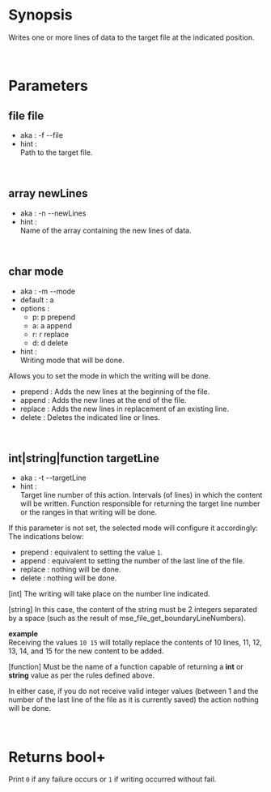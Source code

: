 # Synopsis

Writes one or more lines of data to the target file at the indicated position.



&nbsp;

# Parameters

## file file

- aka       : -f --file
- hint      :  
  Path to the target file.


&nbsp;

## array newLines

- aka       : -n --newLines
- hint      :  
  Name of the array containing the new lines of data.


&nbsp;

## char mode

- aka       : -m --mode
- default   : a
- options   :
  - p: p prepend
  - a: a append
  - r: r replace
  - d: d delete
- hint      :  
  Writing mode that will be done.

Allows you to set the mode in which the writing will be done.

- prepend : Adds the new lines at the beginning of the file.
- append  : Adds the new lines at the end of the file.
- replace : Adds the new lines in replacement of an existing line.
- delete  : Deletes the indicated line or lines.


&nbsp;

## int|string|function targetLine

- aka       : -t --targetLine
- hint      :  
  Target line number of this action.
  Intervals (of lines) in which the content will be written.
  Function responsible for returning the target line number or the ranges in 
  that writing will be done.

If this parameter is not set, the selected mode will configure it accordingly: 
The indications below:

- prepend : equivalent to setting the value `1`.
- append  : equivalent to setting the number of the last line of the file.
- replace : nothing will be done.
- delete  : nothing will be done.

[int]
The writing will take place on the number line indicated.


[string]
In this case, the content of the string must be 2 integers separated by a space 
(such as the result of mse_file_get_boundaryLineNumbers).

**example**  
Receiving the values `10 15` will totally replace the contents of 10 lines, 
11, 12, 13, 14, and 15 for the new content to be added.


[function]
Must be the name of a function capable of returning a **int** or **string** 
value as per the rules defined above.


In either case, if you do not receive valid integer values (between 1 and the
number of the last line of the file as it is currently saved) the action 
nothing will be done.




&nbsp;

# Returns bool+

Print `0` if any failure occurs or `1` if writing occurred without fail.